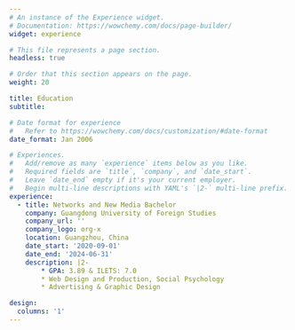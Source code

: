 ```yaml
---
# An instance of the Experience widget.
# Documentation: https://wowchemy.com/docs/page-builder/
widget: experience

# This file represents a page section.
headless: true

# Order that this section appears on the page.
weight: 20

title: Education
subtitle:

# Date format for experience
#   Refer to https://wowchemy.com/docs/customization/#date-format
date_format: Jan 2006

# Experiences.
#   Add/remove as many `experience` items below as you like.
#   Required fields are `title`, `company`, and `date_start`.
#   Leave `date_end` empty if it's your current employer.
#   Begin multi-line descriptions with YAML's `|2-` multi-line prefix.
experience:
  - title: Networks and New Media Bachelor
    company: Guangdong University of Foreign Studies
    company_url: ''
    company_logo: org-x
    location: Guangzhou, China
    date_start: '2020-09-01'
    date_end: '2024-06-31'
    description: |2-
        * GPA: 3.89 & ILETS: 7.0
        * Web Design and Production, Social Psychology
        * Advertising & Graphic Design

design:
  columns: '1'
---
```

